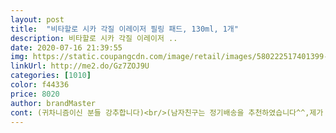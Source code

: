 ```yaml
---
layout: post 
title:  "비타할로 시카 각질 이레이저 필링 패드, 130ml, 1개" 
description: 비타할로 시카 각질 이레이저 ..
date: 2020-07-16 21:39:55 
img: https://static.coupangcdn.com/image/retail/images/580222517401399-1896ffa3-23c5-40fd-9c6e-bdb163720e16.jpg 
linkUrl: http://me2.do/Gz7ZOJ9U 
categories: [1010] 
color: f44336 
price: 8020 
author: brandMaster 
cont: (귀차니즘이신 분들 강추합니다)<br/>(남자친구는 정기배송을 추천하였습니다^^,제가 그렇게까지 이 제품을 빨리 쓰는편은 아니어서 정기배송은 조금 어려울것 같아 정기배송은 신청하지 않았지만 그래도 꾸준하게 구매할듯한 느낌입니다.<br/><br/>2회차 구매입니다 재구매 상푸명입니다<br/><br/> - 보라색에 지우개 캐릭터까지 너무 귀엽지않나요ㅋㅋㅋ차분한 보라색이 진정에 도움줄 것 같은 느낌><<br/><br/> - 역시 로켓배송! 전날 밤에 시켰는데 주말인데도 불구하고 점심 때 도착했어요ㅎㅎ 포장상태도 파손없이 안전하게 배송되었습니다.<br/><br/><br/> - 패드가 도톰한데도 수분감이 풍부했어요.<br/> 기존제품은 얇아서 금방 말라버렸는데 비타할로 패드는 수분을 잘 머금고 있어서 한장으로도 충분해요.<br/> 그래서인지 쓰고나서도 얼굴이 당기지않아요.<br/> 사용 후 로션이나 크림으로 마무리해줘도 충분할 것 같아요.<br/><br/><br/> - 패드크기는 시중에 판매되는 토너패드,필링패드와 비슷하고 두께가 더 두꺼워요!<br/><br/> -<br/> -<br/><br/> -구매 후 익일 로켓배송 되었습니다.<br/><br/><br/> -기능적으로는 만족스럽습니다.<br/><br/><br/> -아마도 다음에도 구매하지 않을까 하고 생각합니다.<br/><br/><br/> -원래 필링패드를 잘 사용하고 있었습니다.<br/><br/><br/> -저는 여러차례 다시 구매할 의사가 있습니다.<br/><br/><br/> -토너를 화장솜에 묻혀서 활용을 해도 개인에 따라 혹은<br/>1)배송 and amp;포장상태<br/> 
---
```

 